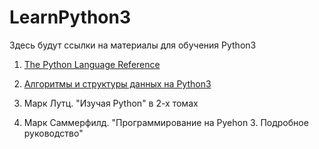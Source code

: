 # LearnPython3
Здесь будут ссылки на материалы для обучения Python3

1. [The Python Language Reference](https://docs.python.org/3/reference/index.html)

2. [Алгоритмы и структуры данных на Python3](https://www.youtube.com/playlist?list=PLRDzFCPr95fK7tr47883DFUbm4GeOjjc0)

3. Марк Лутц. "Изучая Python" в 2-х томах

4. Марк Саммерфилд. "Программирование на Pyehon 3. Подробное руководство"

